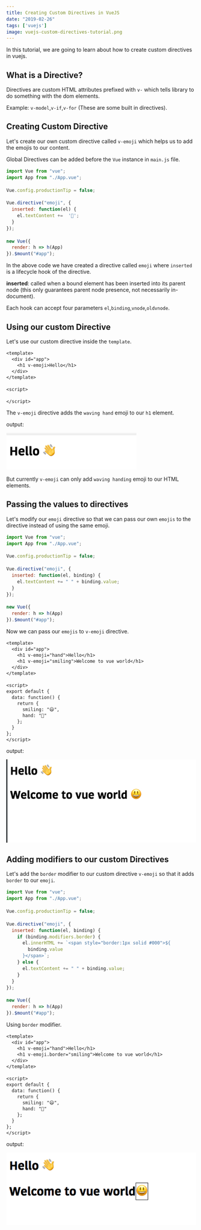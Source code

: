 ```yaml
---
title: Creating Custom Directives in VueJS
date: "2019-02-26"
tags: ['vuejs']
image: vuejs-custom-directives-tutorial.png
---
```

In this tutorial, we are going to learn about how to create custom directives in vuejs.


## What is a Directive?

Directives are custom HTML attributes prefixed with `v-` which tells library to do something with
the dom elements.

Example: `v-model`,`v-if`,`v-for` (These are some built in directives).


## Creating Custom Directive

Let's create our own custom directive called `v-emoji` which helps us to add the emojis to
our content.

Global Directives can be added before the `Vue` instance in `main.js` file.

```js{6-10}:title=main.js
import Vue from "vue";
import App from "./App.vue";

Vue.config.productionTip = false;

Vue.directive("emoji", {
  inserted: function(el) {
    el.textContent +=  '👋';
  }
});

new Vue({
  render: h => h(App)
}).$mount("#app");
```
In the above code we have created a directive called `emoji` where `inserted` is a lifecycle hook of the directive.

**inserted**: called when a bound element has been inserted into its parent node (this only guarantees parent node presence, not necessarily in-document).

Each hook can accept four parameters `el`,`binding`,`vnode`,`oldvnode`.

## Using our custom Directive

Let's use our custom directive inside the `template`.

```html{3}:title=App.vue
<template>
  <div id="app">
    <h1 v-emoji>Hello</h1>
  </div>
</template>

<script>

</script>
```
The `v-emoji` directive adds the `waving hand` emoji to our `h1` element.

output:

![custom-directive-emoji](custom-directive-emoji.png)

But currently `v-emoji` can only add `waving handing` emoji to our HTML elements.

## Passing the values to directives

Let's modify our `emoji` directive so that we can pass our own `emojis` to the directive instead of using the same emoji.

```js{8}:title=main.js
import Vue from "vue";
import App from "./App.vue";

Vue.config.productionTip = false;

Vue.directive("emoji", {
  inserted: function(el, binding) {
    el.textContent += " " + binding.value;
  }
});

new Vue({
  render: h => h(App)
}).$mount("#app");
```

Now we can pass our `emojis` to `v-emoji` directive.

```html{3-4,12-13}:title=App.vue
<template>
  <div id="app">
    <h1 v-emoji="hand">Hello</h1>
    <h1 v-emoji="smiling">Welcome to vue world</h1>
  </div>
</template>

<script>
export default {
  data: function() {
    return {
      smiling: "😃",
      hand: "👋"
    };
  }
};
</script>
```

output:

![passing-values-custom-directives](passing-values-custom-directives.png)

## Adding modifiers to our custom Directives

Let's add the `border` modifier to our custom directive `v-emoji` so that it adds `border` to our `emoji`.

```html{8-11}:title=main.js
import Vue from "vue";
import App from "./App.vue";

Vue.config.productionTip = false;

Vue.directive("emoji", {
  inserted: function(el, binding) {
    if (binding.modifiers.border) {
      el.innerHTML += `<span style="border:1px solid #000">${
        binding.value
      }</span>`;
    } else {
      el.textContent += " " + binding.value;
    }
  }
});

new Vue({
  render: h => h(App)
}).$mount("#app");
```

Using `border` modifier.

```html{4}:title=App.vue
<template>
  <div id="app">
    <h1 v-emoji="hand">Hello</h1>
    <h1 v-emoji.border="smiling">Welcome to vue world</h1>
  </div>
</template>

<script>
export default {
  data: function() {
    return {
      smiling: "😃",
      hand: "👋"
    };
  }
};
</script>
```

output:

![adding-modifiers-custom-directives](adding-modifiers-custom-directives.png)
